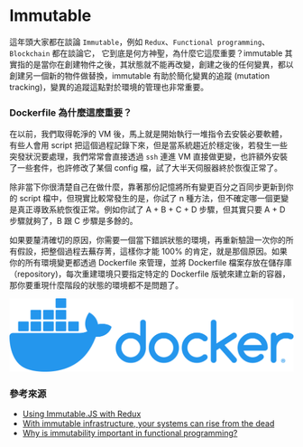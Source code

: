# Immutable

這年頭大家都在談論 `Immutable`，例如 `Redux`、`Functional programming`、`Blockchain` 都在談論它， 它到底是何方神聖，為什麼它這麼重要？immutable 其實指的是當你在創建物件之後，其狀態就不能再改變，創建之後的任何變異，都以創建另一個新的物件做替換，immutable 有助於簡化變異的追蹤 (mutation tracking)，變異的追蹤這點對於環境的管理也非常重要。

### Dockerfile 為什麼這麼重要？

在以前，我們取得乾淨的 VM 後，馬上就是開始執行一堆指令去安裝必要軟體，有些人會用 script 把這個過程記錄下來，但是當系統趨近於穩定後，若發生一些突發狀況要處理，我們常常會直接透過 `ssh` 連進 VM 直接做更變，也許額外安裝了一些套件，也許修改了某個 config 檔，試了大半天伺服器終於恢復正常了。

除非當下你很清楚自己在做什麼，靠著那份記憶將所有變更百分之百同步更新到你的 script 檔中，但現實比較常發生的是，你試了 n 種方法，但不確定哪一個更變是真正導致系統恢復正常。例如你試了 A + B + C + D 步驟，但其實只要 A + D 步驟就夠了，B 跟 C 步驟是多餘的。

如果要釐清確切的原因，你需要一個當下錯誤狀態的環境，再重新驗證一次你的所有假設，把整個過程去蕪存菁，這樣你才能 100% 的肯定，就是那個原因。如果你的所有環境變更都透過 Dockerfile 來管理，並將 Dockerfile 檔案存放在儲存庫（repository)，每次重建環境只要指定特定的 Dockerfile 版號來建立新的容器，那你要重現什麼階段的狀態的環境都不是問題了。

![](https://raw.githubusercontent.com/alincode/devops-30days-2019/master/assets/docker-logo.png)

<!-- ### 怎麼編寫 Dockerfile -->

### 參考來源

- [Using Immutable.JS with Redux](https://redux.js.org/recipes/using-immutablejs-with-redux)
- [With immutable infrastructure, your systems can rise from the dead](https://techbeacon.com/enterprise-it/immutable-infrastructure-your-systems-can-rise-dead)
- [Why is immutability important in functional programming?](https://www.quora.com/Why-is-immutability-important-in-functional-programming)
